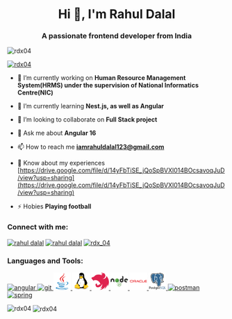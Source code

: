 <h1 align="center">Hi 👋, I'm Rahul Dalal</h1>
<h3 align="center">A passionate frontend developer from India</h3>

<p align="left"> <img src="https://komarev.com/ghpvc/?username=rdx04&label=Profile%20views&color=0e75b6&style=flat" alt="rdx04" /> </p>

<p align="left"> <a href="https://github.com/ryo-ma/github-profile-trophy"><img src="https://github-profile-trophy.vercel.app/?username=rdx04" alt="rdx04" /></a> </p>

- 🔭 I’m currently working on **Human Resource Management System(HRMS) under the supervision of National Informatics Centre(NIC)**

- 🌱 I’m currently learning **Nest.js, as well as Angular**

- 👯 I’m looking to collaborate on **Full Stack project**

- 💬 Ask me about **Angular 16**

- 📫 How to reach me **iamrahuldalal123@gmail.com**

- 📄 Know about my experiences [https://drive.google.com/file/d/14yFbTiSE_jQoSpBVXl014BOcsavoqJuD/view?usp=sharing](https://drive.google.com/file/d/14yFbTiSE_jQoSpBVXl014BOcsavoqJuD/view?usp=sharing)

- ⚡ Hobies **Playing football**

<h3 align="left">Connect with me:</h3>
<p align="left">
<a href="https://linkedin.com/in/rahul dalal" target="blank"><img align="center" src="https://raw.githubusercontent.com/rahuldkjain/github-profile-readme-generator/master/src/images/icons/Social/linked-in-alt.svg" alt="rahul dalal" height="30" width="40" /></a>
<a href="https://fb.com/rahul dalal" target="blank"><img align="center" src="https://raw.githubusercontent.com/rahuldkjain/github-profile-readme-generator/master/src/images/icons/Social/facebook.svg" alt="rahul dalal" height="30" width="40" /></a>
<a href="https://www.leetcode.com/rdx_04" target="blank"><img align="center" src="https://raw.githubusercontent.com/rahuldkjain/github-profile-readme-generator/master/src/images/icons/Social/leet-code.svg" alt="rdx_04" height="30" width="40" /></a>
</p>

<h3 align="left">Languages and Tools:</h3>
<p align="left"> <a href="https://angular.io" target="_blank" rel="noreferrer"> <img src="https://angular.io/assets/images/logos/angular/angular.svg" alt="angular" width="40" height="40"/> </a> <a href="https://git-scm.com/" target="_blank" rel="noreferrer"> <img src="https://www.vectorlogo.zone/logos/git-scm/git-scm-icon.svg" alt="git" width="40" height="40"/> </a> <a href="https://www.java.com" target="_blank" rel="noreferrer"> <img src="https://raw.githubusercontent.com/devicons/devicon/master/icons/java/java-original.svg" alt="java" width="40" height="40"/> </a> <a href="https://www.linux.org/" target="_blank" rel="noreferrer"> <img src="https://raw.githubusercontent.com/devicons/devicon/master/icons/linux/linux-original.svg" alt="linux" width="40" height="40"/> </a> <a href="https://nestjs.com/" target="_blank" rel="noreferrer"> <img src="https://raw.githubusercontent.com/devicons/devicon/master/icons/nestjs/nestjs-plain.svg" alt="nestjs" width="40" height="40"/> </a> <a href="https://nodejs.org" target="_blank" rel="noreferrer"> <img src="https://raw.githubusercontent.com/devicons/devicon/master/icons/nodejs/nodejs-original-wordmark.svg" alt="nodejs" width="40" height="40"/> </a> <a href="https://www.oracle.com/" target="_blank" rel="noreferrer"> <img src="https://raw.githubusercontent.com/devicons/devicon/master/icons/oracle/oracle-original.svg" alt="oracle" width="40" height="40"/> </a> <a href="https://www.postgresql.org" target="_blank" rel="noreferrer"> <img src="https://raw.githubusercontent.com/devicons/devicon/master/icons/postgresql/postgresql-original-wordmark.svg" alt="postgresql" width="40" height="40"/> </a> <a href="https://postman.com" target="_blank" rel="noreferrer"> <img src="https://www.vectorlogo.zone/logos/getpostman/getpostman-icon.svg" alt="postman" width="40" height="40"/> </a> <a href="https://spring.io/" target="_blank" rel="noreferrer"> <img src="https://www.vectorlogo.zone/logos/springio/springio-icon.svg" alt="spring" width="40" height="40"/> </a> </p>

<p><img align="left" src="https://github-readme-stats.vercel.app/api/top-langs?username=rdx04&show_icons=true&locale=en&layout=compact" alt="rdx04" /></p>

<p>&nbsp;<img align="center" src="https://github-readme-stats.vercel.app/api?username=rdx04&show_icons=true&locale=en" alt="rdx04" /></p>
